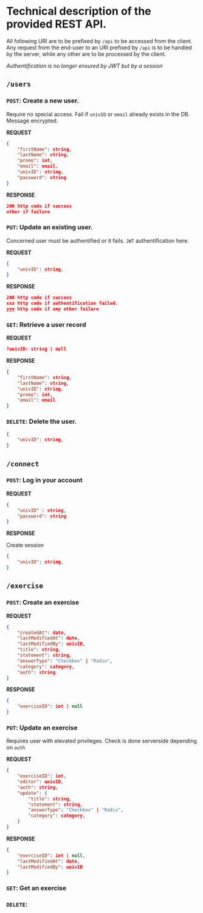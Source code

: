 # Technical description of the provided REST API.

All following URI are to be prefixed by `/api` to be accessed from the client.
Any request from the end-user to an URI prefixed by `/api` is to be handled by the server, while any other are to be processed by the client.

*Authentification is no longer ensured by JWT but by a session*

## `/users` 

### `POST`: Create a new user.

Require no special access. Fail if `univID` or `email` already exists in the DB.
Message encrypted.

**REQUEST**

```json
{
    "firstName": string,
    "lastName": string,
    "promo": int,
    "email": email,
    "univID": string,
    "password": string
}
```

**RESPONSE**

```json
200 http code if success
other if failure
```

### `PUT`: Update an existing user.
Concerned user must be authentified or it fails. `JWT` authentification here.

**REQUEST**

```json
{
    "univID": string,
}
```

**RESPONSE**

```json
200 http code if success
xxx http code if authentification failed.
yyy http code if any other failure
```

### `GET`: Retrieve a user record

**REQUEST**

```json
?univID: string | null
```
**RESPONSE**

```json
{
    "firstName": string,
    "lastName": string,
    "univID": string,
    "promo": int,
    "email": email
}
```

### `DELETE`: Delete the user.

```json
{
    "univID": string,
}
```

## `/connect`

### `POST`: Log in your account

**REQUEST**

```json
{
    "univID" : string,
    "password": string
}
```

**RESPONSE**

Create session

```json
{
    "univID": string,
}
```

## `/exercise` 

### `POST`: Create an exercise

**REQUEST**

```json
{
    "createdAt": date,
    "lastModifiedAt": date,
    "lastModifiedBy": univID,
    "title": string,
    "statement": string,
    "answerType": "Checkbox" | "Radio",
    "category": category,
    "auth": string
}
```

**RESPONSE**


```json
{
    "exerciseID": int | null
}
```

### `PUT`: Update an exercise

Requires user with elevated privileges. Check is done serverside depending on `auth`

**REQUEST**

```json
{
    "exerciseID": int,
    "editor": univID,
    "auth": string,
    "update": {
        "title": string,
        "statement": string,
        "answerType": "Checkbox" | "Radio",
        "category": category,
    }
}
```

**RESPONSE**

```json
{
    "exerciseID": int | null,
    "lastModifiedAt": date,
    "lastModifiedBy": univID
}
```

### `GET`: Get an exercise



### `DELETE`: